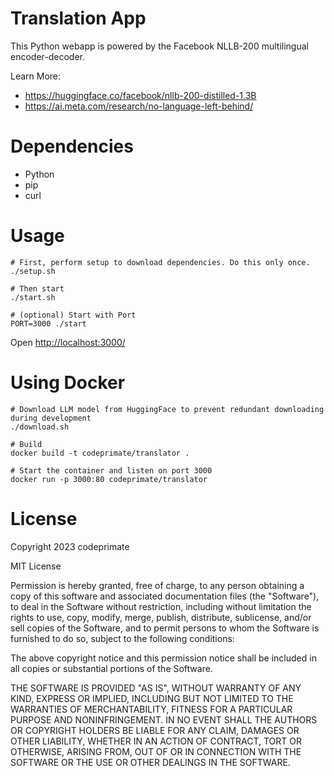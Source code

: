 # Translation App

This Python webapp is powered by the Facebook NLLB-200 multilingual encoder-decoder.


Learn More:
* https://huggingface.co/facebook/nllb-200-distilled-1.3B
* https://ai.meta.com/research/no-language-left-behind/

# Dependencies

* Python
* pip
* curl

# Usage

```
# First, perform setup to download dependencies. Do this only once.
./setup.sh

# Then start
./start.sh

# (optional) Start with Port
PORT=3000 ./start
```

Open [http://localhost:3000/](http://localhost:3000/) 

# Using Docker

```
# Download LLM model from HuggingFace to prevent redundant downloading during development
./download.sh

# Build
docker build -t codeprimate/translator .

# Start the container and listen on port 3000
docker run -p 3000:80 codeprimate/translator
```

# License

Copyright 2023 codeprimate

MIT License

Permission is hereby granted, free of charge, to any person obtaining a copy of this software and associated documentation files (the "Software"), to deal in the Software without restriction, including without limitation the rights to use, copy, modify, merge, publish, distribute, sublicense, and/or sell copies of the Software, and to permit persons to whom the Software is furnished to do so, subject to the following conditions:

The above copyright notice and this permission notice shall be included in all copies or substantial portions of the Software.

THE SOFTWARE IS PROVIDED "AS IS", WITHOUT WARRANTY OF ANY KIND, EXPRESS OR IMPLIED, INCLUDING BUT NOT LIMITED TO THE WARRANTIES OF MERCHANTABILITY, FITNESS FOR A PARTICULAR PURPOSE AND NONINFRINGEMENT. IN NO EVENT SHALL THE AUTHORS OR COPYRIGHT HOLDERS BE LIABLE FOR ANY CLAIM, DAMAGES OR OTHER LIABILITY, WHETHER IN AN ACTION OF CONTRACT, TORT OR OTHERWISE, ARISING FROM, OUT OF OR IN CONNECTION WITH THE SOFTWARE OR THE USE OR OTHER DEALINGS IN THE SOFTWARE.
